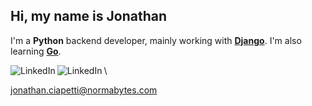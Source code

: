 Hi, my name is Jonathan
---
I'm a **Python** backend developer, mainly working with [**Django**][django]. I'm also learning [**Go**][go].

[<img align="left" alt="LinkedIn" src="https://img.shields.io/badge/LinkedIn-0077B5?style=for-the-badge&logo=linkedin&logoColor=white" />][linkedin]
[<img align="left" alt="LinkedIn" src="https://img.shields.io/badge/Stack_Overflow-FE7A16?style=for-the-badge&logo=stack-overflow&logoColor=white" />][stackoverflow]\

<a align="left" alt="mailto:jonathan.ciapetti@normabytes.com" src="mailto:jonathan.ciapetti@normabytes.com" />jonathan.ciapetti@normabytes.com</a>


[django]: https://www.djangoproject.com/
[go]: https://go.dev/
[linkedin]: https://www.linkedin.com/in/jonathanciapetti/
[stackoverflow]: https://stackoverflow.com/users/6273711/jonathan-ciapetti
